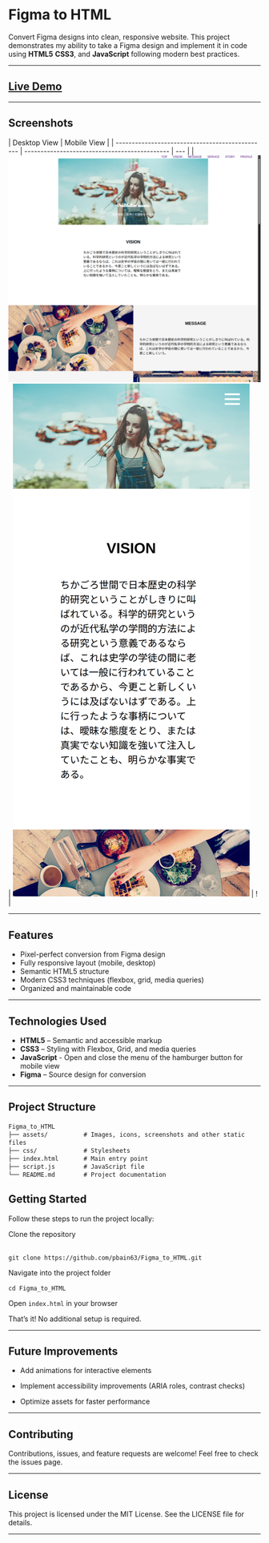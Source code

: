# Figma to HTML

Convert Figma designs into clean, responsive website.
This project demonstrates my ability to take a Figma design and implement it in code using **HTML5** **CSS3**, and **JavaScript** following modern best practices.

---

## [Live Demo](https://pbain63.github.io/Figma_to_HTML)

---

## Screenshots

| Desktop View                                    | Mobile View                                   |
| ----------------------------------------------- | --------------------------------------------- | --- |
| ![Desktop](assets/screenshots/desktop-view.png) | ![Mobile](assets/screenshots/mobile-view.png) | !   |

---

## Features

- Pixel-perfect conversion from Figma design
- Fully responsive layout (mobile, desktop)
- Semantic HTML5 structure
- Modern CSS3 techniques (flexbox, grid, media queries)
- Organized and maintainable code

---

## Technologies Used

- **HTML5** – Semantic and accessible markup
- **CSS3** – Styling with Flexbox, Grid, and media queries
- **JavaScript** - Open and close the menu of the hamburger button for mobile view
- **Figma** – Source design for conversion

---

## Project Structure

```
Figma_to_HTML
├── assets/          # Images, icons, screenshots and other static files
├── css/             # Stylesheets
├── index.html       # Main entry point
├── script.js        # JavaScript file
└── README.md        # Project documentation

```

## Getting Started

Follow these steps to run the project locally:

Clone the repository

```

git clone https://github.com/pbain63/Figma_to_HTML.git
```

Navigate into the project folder

```
cd Figma_to_HTML
```

Open `index.html` in your browser

That’s it! No additional setup is required.

---

## Future Improvements

- Add animations for interactive elements

- Implement accessibility improvements (ARIA roles, contrast checks)

- Optimize assets for faster performance

---

## Contributing

Contributions, issues, and feature requests are welcome!
Feel free to check the issues page.

---

## License

This project is licensed under the MIT License. See the LICENSE file for details.

---
